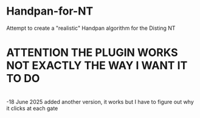 # Handpan-for-NT <br>

Attempt to create a "realistic" Handpan algorithm for the Disting NT<br>

# ATTENTION THE PLUGIN WORKS NOT EXACTLY THE WAY I WANT IT TO DO
<br>
-18 June 2025 added another version, it works but I have to figure out why it clicks at each gate
